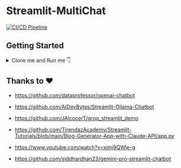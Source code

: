 # Streamlit-MultiChat

[![CI/CD Pipeline](https://github.com/JAlcocerT/Streamlit-MultiChat/actions/workflows/Streamlit_GH_Actions.yml/badge.svg)](https://github.com/JAlcocerT/JAlcocerT/Streamlit-MultiChat/actions/workflows/Streamlit_GH_Actions.yml)


## Getting Started 

<details>
  <summary>Clone me and Run me 👇</summary>
  &nbsp;

Try the Project quickly with [Python Venv's](https://fossengineer.com/python-dependencies-for-ai/):

```sh
python -m venv multichat #create it

multichat\Scripts\activate #activate venv (windows)
source multichat/bin/activate #(linux)
```

```sh
pip install -r requirements.txt #all at once
streamlit run Z_multichat.py
```

* Make sure to have [ollama ready](https://fossengineer.com/selfhosting-llms-ollama/) and running your desired model!
* Prepare the API Keys in any of:
    * .streamlit/secrets.toml
    * As Environment Variables
        * Linux - export OPENAI_API_KEY="YOUR_API_KEY"
        * CMD - set OPENAI_API_KEY=YOUR_API_KEY
        * PS - $env:OPENAI_API_KEY="YOUR_API_KEY"
        * In the Docker-Compose
    * Through the Streamlit UI
</details>


## Thanks to ❤️

* https://github.com/dataprofessor/openai-chatbot

* https://github.com/AIDevBytes/Streamlit-Ollama-Chatbot

* https://github.com/JAlcocerT/groq_streamlit_demo
* https://github.com/TirendazAcademy/Streamlit-Tutorials/blob/main/Blog-Generator-App-with-Claude-API/app.py
* https://www.youtube.com/watch?v=ximj9QWle-g

* https://github.com/siddhardhan23/gemini-pro-streamlit-chatbot